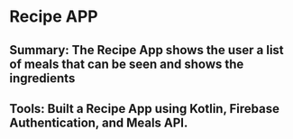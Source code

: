 # Recipe APP

## Summary: The Recipe App shows the user a list of meals that can be seen and shows the ingredients

## Tools: Built a Recipe App using Kotlin, Firebase Authentication, and Meals API.
